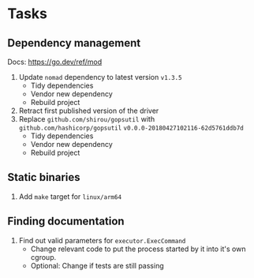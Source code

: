 # Tasks
## Dependency management
Docs: https://go.dev/ref/mod
1. Update `nomad` dependency to latest version `v1.3.5`
    - Tidy dependencies
    - Vendor new dependency
    - Rebuild project
2. Retract first published version of the driver
3. Replace `github.com/shirou/gopsutil` with `github.com/hashicorp/gopsutil` `v0.0.0-20180427102116-62d5761ddb7d`
    - Tidy dependencies
    - Vendor new dependency
    - Rebuild project
## Static binaries
1. Add `make` target for `linux/arm64`
## Finding documentation
1. Find out valid parameters for `executor.ExecCommand`
     - Change relevant code to put the process started by it into it's own cgroup.
     - Optional: Change if tests are still passing
